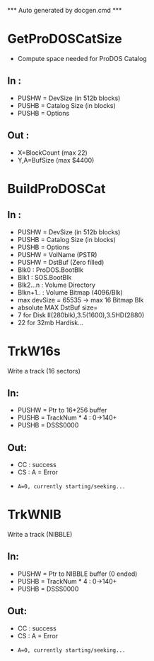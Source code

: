 *** Auto generated by docgen.cmd ***  

# GetProDOSCatSize
+ Compute space needed for ProDOS Catalog

## In :
+ PUSHW = DevSize (in 512b blocks)
+ PUSHB = Catalog Size (in blocks)
+ PUSHB = Options

## Out : 
+ X=BlockCount (max 22)
+ Y,A=BufSize  (max $4400)

# BuildProDOSCat

## In :
+ PUSHW = DevSize (in 512b blocks)
+ PUSHB = Catalog Size (in blocks)
+ PUSHB = Options
+ PUSHW = VolName (PSTR)
+ PUSHW = DstBuf (Zero filled)
 + Blk0 : ProDOS.BootBlk
 + Blk1 : SOS.BootBlk
 + Blk2...n : Volume Directory
 + Blkn+1.. : Volume Bitmap (4096/Blk)
 + max devSize = 65535 ->  max 16 Bitmap Blk
 + absolute MAX DstBuf size=
 + 7 for Disk II(280blk),3.5(1600),3.5HD(2880)
 + 22 for 32mb Hardisk...

# TrkW16s
Write a track (16 sectors)

## In:
+ PUSHW = Ptr to 16*256 buffer
+ PUSHB = TrackNum * 4	: 0->140+	
+ PUSHB = DSSS0000

## Out:
+ CC : success
+ CS : A = Error
 +     A=0, currently starting/seeking...

# TrkWNIB
Write a track (NIBBLE)

## In:
+ PUSHW = Ptr to NIBBLE buffer (0 ended)
+ PUSHB = TrackNum * 4	: 0->140+	
+ PUSHB = DSSS0000

## Out:
+ CC : success
+ CS : A = Error
 +     A=0, currently starting/seeking...
